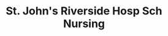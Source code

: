 ---
layout: repo
title: "St. John's Riverside Hosp Sch Nursing"
id: 23191
permalink: repos/23191/
---